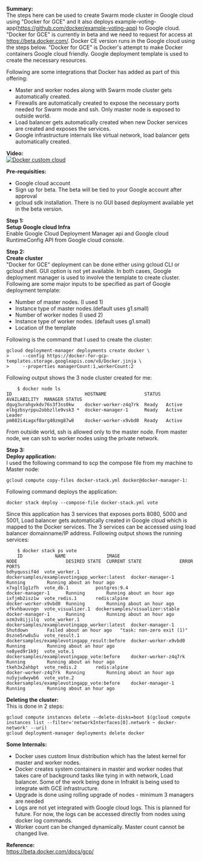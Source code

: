 **Summary:**  
The steps here can be used to create Swarm mode cluster in Google cloud using "Docker for GCE" and it also deploys example-voting-app(https://github.com/docker/example-voting-app) to Google cloud. "Docker for GCE" is currently in beta and we need to request for access at https://beta.docker.com/. Docker CE version runs in the Google cloud using the  steps below.  "Docker for GCE" is Docker's attempt to make Docker containers Google cloud friendly. Google deployment template is used to create the necessary resources. 

Following are some integrations that Docker has added as part of this offering:

 - Master and worker nodes along with Swarm mode cluster gets automatically created.
 - Firewalls are automatically created to expose the necessary ports needed for Swarm mode and ssh. Only master node is exposed to outside world. 
 - Load balancer gets automatically created when new Docker services are created and exposes the services. 
 - Google infrastructure internals like virtual network, load balancer gets automatically created. 

**Video:**  
[![Docker custom cloud](https://github.com/smakam/dockerdeploy/blob/master/images/dockercustomcloud.jpg)](https://www.youtube.com/watch?v=l2Yy8poceuY")

**Pre-requisities:**
 - Google cloud account 
 - Sign up for beta. The beta will be tied to your Google account after approval
 - gcloud sdk installation. There is no GUI based deployment available yet in the beta version.

**Step 1:**  
**Setup Google cloud Infra**  
Enable Google Cloud Deployment Manager api and Google cloud RuntimeConfig API from Google cloud console. 

**Step 2:**  
**Create cluster**  
"Docker for GCE" deployment can be done either using gcloud CLI or gcloud shell. GUI option is not yet available. In both cases, Google deployment manager is used to involve the template to create cluster. 
Following are some major inputs to be specified as part of Google deployment template:

 - Number of master nodes. (I used 1)
 - Instance type of master nodes.(default uses g1.small)
 - Number of worker nodes (I used 2)
 - Instance type of worker nodes. (default uses g1.small)
 - Location of the template

Following is the command that I used to create the cluster:

    gcloud deployment-manager deployments create docker \
    >     --config https://docker-for-gcp-templates.storage.googleapis.com/v8/Docker.jinja \
    >     --properties managerCount:1,workerCount:2

Following output shows the 3 node cluster created for me:

        $ docker node ls
    ID                           HOSTNAME              STATUS  AVAILABILITY  MANAGER STATUS
    dqug3urahgvkdv76s3f3ss0kw    docker-worker-z4q7rk  Ready   Active        
    elbgzbsyrppu2obbzlle9vsk3 *  docker-manager-1      Ready   Active        Leader
    pm082i4iagxf0arg40zmg87w8    docker-worker-x9vbd0  Ready   Active

From outside world, ssh is allowed only to the master node. From master node, we can ssh to worker nodes using the private network. 
   
**Step 3:**  
**Deploy application:**  
I used the following command to scp the compose file from my machine to Master node:

    gcloud compute copy-files docker-stack.yml docker@docker-manager-1:

Following command deploys the application:

    docker stack deploy --compose-file docker-stack.yml vote

Since this application has 3 services that exposes ports 8080, 5000 and 5001, Load balancer gets automatically created in Google cloud which is mapped to the Docker services. The 3 services can be accessed using load balancer domainname/IP address.
Following output shows the running services:

        $ docker stack ps vote
        ID            NAME               IMAGE                                         NODE                  DESIRED STATE  CURRENT STATE              ERROR                      PORTS
    bdhyqussif4d  vote_worker.1      dockersamples/examplevotingapp_worker:latest  docker-manager-1      Running        Running about an hour ago                             
    x7xglt1g1zfh  vote_db.1          postgres:9.4                                  docker-manager-1      Running        Running about an hour ago                             
    ixfjmb2isz1w  vote_redis.1       redis:alpine                                  docker-worker-x9vbd0  Running        Running about an hour ago                             
    vfkvhbauvogn  vote_visualizer.1  dockersamples/visualizer:stable               docker-manager-1      Running        Running about an hour ago                             
    ozm3v8ijjilq  vote_worker.1      dockersamples/examplevotingapp_worker:latest  docker-manager-1      Shutdown       Failed about an hour ago   "task: non-zero exit (1)"  
    0szne5rw8u5u  vote_result.1      dockersamples/examplevotingapp_result:before  docker-worker-x9vbd0  Running        Running about an hour ago                             
    ne8yed9r1k9j  vote_vote.1        dockersamples/examplevotingapp_vote:before    docker-worker-z4q7rk  Running        Running about an hour ago                             
    tkeh3x2ahbpt  vote_redis.2       redis:alpine                                  docker-worker-z4q7rk  Running        Running about an hour ago                             
    nu5yjudwywb6  vote_vote.2        dockersamples/examplevotingapp_vote:before    docker-manager-1      Running        Running about an hour ago                             
           
**Deleting the cluster:**  
This is done in 2 steps:

    gcloud compute instances delete --delete-disks=boot $(gcloud compute instances list --filter='networkInterfaces[0].network ~ docker-network' --uri)
    gcloud deployment-manager deployments delete docker

**Some Internals:**  

 - Docker uses custom linux distribution which has the latest kernel for master and worker nodes.
 - Docker creates system containers in master and worker nodes that takes care of background tasks like tying in with network, Load balancer. Some of the work being done in Infrakit is being used to integrate with GCE infrastructure. 
 - Upgrade is done using rolling upgrade of nodes - minimum 3 managers are needed
 - Logs are not yet integrated with Google cloud logs. This is planned for future. For now, the logs can be accessed directly from nodes using docker log commands.
 - Worker count can be changed dynamically. Master count cannot be changed live.

**Reference:**  
https://beta.docker.com/docs/gcp/

